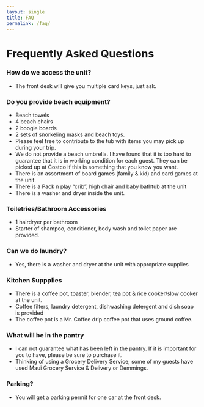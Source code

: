 ```yaml
---
layout: single
title: FAQ
permalink: /faq/
---
```

# Frequently Asked Questions

### How do we access the unit?
* The front desk will give you multiple card keys, just ask.

### Do you provide beach equipment?
* Beach towels
* 4 beach chairs
* 2 boogie boards
* 2 sets of snorkeling masks and beach toys.
* Please feel free to contribute to the tub with items you may pick up during your trip.
* We do not provide a beach umbrella. I have found that it is too hard to guarantee that it is in working condition for each guest.  They can be picked up at Costco if this is something that you know you want.
* There is an assortment of board games (family & kid) and card games at the unit.
* There is a Pack n play “crib”, high chair and baby bathtub at the unit
* There is a washer and dryer inside the unit.

### Toiletries/Bathroom Accessories
* 1 hairdryer per bathroom
* Starter of shampoo, conditioner, body wash and toilet paper are provided.

### Can we do laundry?
* Yes, there is a washer and dryer at the unit with appropriate supplies

### Kitchen Suppplies
* There is a coffee pot, toaster, blender, tea pot & rice cooker/slow cooker at the unit.
* Coffee filters, laundry detergent, dishwashing detergent and dish soap is provided
* The coffee pot is a Mr. Coffee drip coffee pot that uses ground coffee.

### What will be in the pantry
* I can not guarantee what has been left in the pantry.  If it is important for you to have, please be sure to purchase it.
* Thinking of using a Grocery Delivery Service; some of my guests have used Maui Grocery Service & Delivery or Demmings.

### Parking?
* You will get a parking permit for one car at the front desk.

